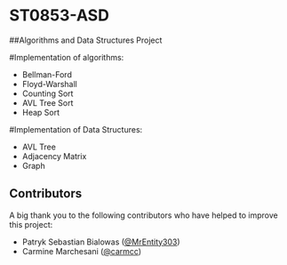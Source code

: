 # ST0853-ASD

##Algorithms and Data Structures Project

#Implementation of algorithms:
* Bellman-Ford
* Floyd-Warshall
* Counting Sort
* AVL Tree Sort
* Heap Sort

#Implementation of Data Structures:
* AVL Tree
* Adjacency Matrix
* Graph

## Contributors

A big thank you to the following contributors who have helped to improve this project:

- Patryk Sebastian Bialowas ([@MrEntity303](https://github.com/MrEntity303))
- Carmine Marchesani ([@carmcc](https://github.com/carmcc))
